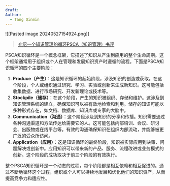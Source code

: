 ```yaml
---
draft: 
Author:
  - Tang Qinmin
---
```

![[Pasted image 20240527154924.png]]
>[介绍一个知识管理的循环PSCA（知识管理）书评](https://book.douban.com/review/8487847/)

PSCA知识循环是一个概念框架，它描述了知识从产生到应用的整个生命周期。这个框架通常用于组织或个人在管理和发展知识资产时遵循的流程。下面是PSCA知识循环的四个主要阶段：

1. **Produce（产生）**：这是知识循环的起始阶段，涉及知识的创造或获取。在这个阶段，个人或组织通过研究、学习、实验或创新来生成新知识。这可能包括收集数据、进行市场研究、开发新理论或技术等。
2. **Stockpile（储存）**：在这个阶段，产生的知识被组织、存储和维护。这涉及到知识管理系统的建立，确保知识可以被有效地检索和利用。储存的知识可能以多种形式存在，如文档、数据库、知识库或专家的大脑中。
3. **Communication（沟通）**：这个阶段涉及到知识的分享和传播。知识需要通过各种沟通渠道和方法传达给需要它的人。这可能包括内部培训、会议、研讨会、出版物或在线平台等。有效的沟通确保知识在组织内部流动，并能够被更广泛的受众所访问。
4. **Application（应用）**：这是知识循环的最终阶段，知识被实际应用到决策、问题解决或创新中。应用知识可以带来新的产品、服务、流程改进或业务模式的创新。这个阶段的成功取决于前三个阶段的有效执行。

整个PSCA知识循环是一个动态的过程，每个阶段都是相互依赖和相互促进的。通过不断地循环这个过程，组织或个人可以持续地发展和优化他们的知识资产，从而提高竞争力和适应性。